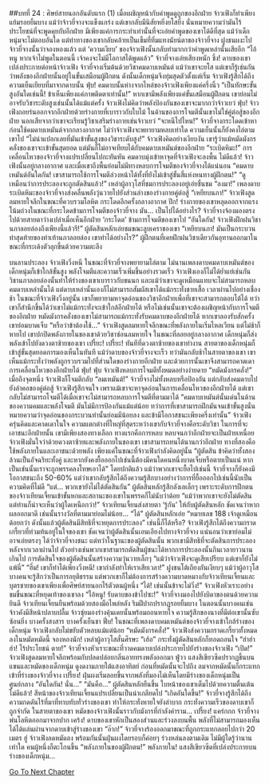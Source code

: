 ##บทที่ 24 : ศิษย์สายนอกอันดับแรก (1)
เมื่อเผชิญหน้ากับคำพูดดูถูกของอีกฝ่าย จ้าวเฟิงก็ทำเพียงแย้มรอยยิ้มบาง แม้ว่าจ้าวยี่จางจะแข็งแกร่ง แต่เขากลับมีนิสัยหยิ่งยโสยิ่ง นั่นหมายความว่ามันไร้ประโยชน์ที่จะพูดคุยกับอีกฝ่าย มีเพียงแค่การกระทำเท่านั้นที่จะเอ่ยคำพูดของเขาได้ดีที่สุด
แม้ว่าเด็กหนุ่มจะไม่ตอบอันใด แต่ท่าทางของเขากลับคล้ายเป็นเข็มที่ทิ่มแทงนัยน์ตาของจ้าวยี่จาง
ฝูงชนผงะไป จ้าวยี่จางนั้นว่าจองหองแล้ว แต่ ‘ความเงียบ’ ของจ้าวเฟิงนั้นกลับทำมากกว่าคำพูดเหล่านั้นเสียอีก
“ไอ้หนู หากเจ้าไม่พูดในตอนนี้ เจ้าคงจะไม่มีโอกาสได้พูดแล้ว” จ้าวยี่จางเอ่ยเสียงหนัก
ชิ้ง!
ดาบของเขาเปล่งประกายต่อหน้าจ้าวเฟิง
จ้าวยี่จางเริ่มต้นด้วยวิชาคมดาบเหมันต์ แม้ว่าเขาจะยโส แต่เขาก็รู้เช่นกันว่าพลังของอีกฝ่ายนั้นอยู่ในขั้นเสมือนผู้ฝึกตน ดังนั้นเด็กหนุ่มจึงทุ่มสุดตัวตั้งแต่เริ่ม
จ้าวเฟิงรู้สึกได้ถึงความเย็นเยียบที่มาจากดาบนั้น
ฟุ่บ!
คมดาบนั้นห่างจากไหล่ของจ้าวเฟิงเพียงแค่ครึ่งนิ้ว
“เป็นทักษะขั้นสูงอันใดเช่นนี้! ข้าเห็นเพียงแค่ภาพติดตาเท่านั้น!”
หากเขามีพลังเพียงแค่ขั้นเสมือนผู้ฝึกตน เขาย่อมไม่อาจรับวิชาระดับสูงเช่นนั้นได้แม้แต่ครั้ง
จ้าวเฟิงไม่คิดว่าพลังป้องกันของเขาจะมากกว่าจ้าวเยว่
ฟุ่บ!
จ้าวเฟิงถอยร่นออกจากอีกฝ่ายด้วยร่างกายที่เบาราวกับใบไม้
ในด้านของการโจมตีนั้นเขาไม่ใช่คู่ต่อสู้ของอีกฝ่าย นอกเสียจากว่าเขาจะเรียนรู้วิชาเสริมร่างกายเช่นจ้าวเยว่
“จะหนีไปไหน!” จ้าวยี่จางกระโดดเข้าหาก่อนใช้คมดาบเหมันต์จากกลางอากาศ
ไม่ว่าจ้าวเฟิงจะพยายามหลบเท่าใด ความเย็นนั้นก็ยังคงไล่ตามเขาไป
“ไม่น่าแปลกเลยที่มันเข้าขั้นสูงของวิชาระดับสูง!” จ้าวเฟิงคิดอย่างเงียบงัน เขารู้ว่าแม้หมัดมังกรคลั่งของเขาจะเข้าขั้นสุดยอด แต่มันก็ไม่อาจเทียบได้กับคมดาบเหมันต์ของอีกฝ่าย
“ระเบิดหิมะ!”
การเคลื่อนไหวของจ้าวยี่จางแปรเปลี่ยนไปกะทันหัน คมดาบมุ่งเข้าหาจุดที่จ้าวเฟิงจะลงพื้น
ไม่ดีแล้ว!
จ้าวเฟิงนั้นอยู่กลางอากาศ และเมื่อเขาถึงพื้นย่อมไม่มีทางหลบการโจมตีของจ้าวยี่จางได้แน่นอน
“คมดาบเหมันต์อันใดกัน! เขาสามารถใช้การโจมตีล่วงหน้าได้ทั้งที่ยังไม่เข้าสู่ขั้นสี่แห่งหนทางผู้ฝึกตน!”
“ดูเหมือนว่าการประลองจะถูกตัดสินแล้ว!” เหล่าผู้อาวุโสที่ชมการประลองอยู่เอ่ยชื่นชม
“ลงมา!” เพลงดาบระเบิดหิมะของจ้าวยี่จางส่งคลื่นพลังวุ่นวายไปยังส่วนล่างของร่างกายคู่ต่อสู้
“เหยียบนภา!” จ้าวเฟิงสูดลมหายใจลึกในขณะที่ควบรวมโลหิต กระโดดอีกครั้งกลางอากาศ
ปึก!
ร่างกายของเขาหลุดออกจากแรงโน้มถ่วงในขณะที่กระโดดข้ามการโจมตีของจ้าวยี่จาง
มัน... เป็นไปได้อย่างไร?
จ้าวยี่จางจ้องมองตรงไปด้วยสายตาว่างเปล่าเมื่อเห็นอีกฝ่าย ‘กระโดด’ ข้ามการโจมตีของเขาไป
“อันใดกัน! จ้าวเฟิงฝึกฝนวิชานภาลอยล่องถึงเพียงนี้แล้วรึ!” ผู้ตัดสินหลักเอ่ยชมขณะลูบเคราของเขา
“เหยียบนภา! มันเป็นกระบวนท่าสุดท้ายของท่าเท้านภาลอยล่อง เขาทำได้อย่างไร?” ผู้ฝึกตนที่เคยฝึกฝนวิชาเดียวกันอุทานออกมาในขณะที่กระเด้งตัวลุกขึ้นด้วยความตะลึง

บนลานประลอง
จ้าวเฟิงวิ่งหนี ในขณะที่จ้าวยี่จางพยายามไล่ตาม ไม่นานเพลงดาบคมดาบเหมันต์ของเด็กหนุ่มก็เข้าใกล้ขั้นสูง พลังโจมตีและความเร็วเพิ่มขึ้นอย่างรวดเร็ว
จ้าวเฟิงเองก็ไม่ได้ย่ำแย่เช่นกัน วิชานภาลอยล่องนั้นทำให้ร่างของเขาเบาราวกับขนนก และแม้ว่าเขาจะดูเหมือนแทบจะไม่สามารถหลบคมดาบเหล่านั้นได้ แต่ดาบเหล่านั้นเองก็ไม่สามารถสัมผัสเขาได้แม้กระทั่งชายเสื้อ
เวลาผ่านไปอย่างเชื่องช้า
ในขณะที่จ้าวเฟิงวิ่งอยู่นั้น เขาก็พยายามหาจุดอ่อนของวิชาอีกฝ่ายเพื่อที่เขาจะสามารถตอบโต้ได้
ทว่าเขาก็สำนึกขึ้นได้ว่าเขาไม่แม้กระทั่งจะเข้าใกล้อีกฝ่ายได้ หรือไม่เช่นนั้นเขาจะต้องเผชิญหน้ากับการโจมตีของอีกฝ่าย หมัดมังกรคลั่งของเขาไม่สามารถแม้กระทั่งรับคมดาบของอีกฝ่ายได้
หากเขาลองรับสักครั้ง เขาย่อมบาดเจ็บ
“หรือว่าข้าต้องใช้...” จ้าวเฟิงสูดลมหายใจลึกขณะที่พลังภายในเริ่มไหลเวียน แต่ไม่ช้าก็หายไป
เขาปกปิดพลังภายในของเขาด้วยวิชาซ่อนลมหายใจ
ในขณะที่ลอยอยู่กลางอากาศ เด็กหนุ่มก็ส่งพลังเข้าไปยังดวงตาซ้ายของเขา
เปรี้ยะ! เปรี้ยะ!
ทันทีที่ดวงตาซ้ายของเขาทำงาน สายตาของเด็กหนุ่มก็เข้าสู่ขั้นสุดยอดการมองเห็นในทันที
แม้ว่าดาบของจ้าวยี่จางจะเร็ว ทว่ามันกลับช้าในสายตาของเขา
เขาเห็นแม้กระทั่งว่าพลังถูกรวบรวมไปที่ส่วนใดของร่างกายอีกฝ่าย และด้วยการนั้นเขาจึงสามารถคาดเดาการเคลื่อนไหวของอีกฝ่ายได้
ฟุ่บ! ฟุ่บ
จ้าวเฟิงหลบการโจมตีทั้งหมดอย่างง่ายดาย
“หมัดมังกรคลั่ง!” เมื่อถึงจุดหนึ่ง จ้าวเฟิงก็โจมตีกลับ
“ลมเหมันต์!” จ้าวยี่จางไม่ทั้งหลบหรือป้องกัน แต่กลับส่งคมดาบไปยังลำคอของคู่ต่อสู้
จ้าวเฟิงรู้สึกจนใจ เพราแม้เขาจะหาจุดอ่อนในการเคลื่อนไหวของอีกฝ่ายได้ แต่เขากลับไม่สามารถโจมตีได้เมื่อเขาจะไม่สามารถหลบการโจมตีที่ตามมาได้
“คมดาบเหมันต์นั้นเด่นในด้านของความคมและพลังโจมตี มันไม่มีการป้องกันแม้แต่น้อย ทว่าการที่เขาสามารถฝึกมันจนเข้าขั้นสูงนั่นหมายความว่าจุดอ่อนของกระบวนท่านั้นย่อมมีน้อยลง และข้ามีโอกาสชนะเพียงครึ่งเท่านั้น” จ้าวเฟิงครุ่นคิดและคาดเดาในใจ
ความแตกต่างที่ใหญ่ที่สุดระหว่างเขากับจ้าวยี่จางคือระดับวิชา
ในการที่จะเอาชนะอีกฝ่ายนั้น เขามีเพียงสองทางเลือก
ทางแรกคือการหลบ หลบจนกว่าอีกฝ่ายจะเป็นฝ่ายเหนื่อย จ้าวเฟิงมั่นใจว่าด้วยดวงตาซ้ายและพลังภายในของเขา เขาสามารถทนได้นานกว่าอีกฝ่าย
ทางที่สองคือใช้พลังภายในและเอาชนะด้วยพลัง
เพียงแค่ในขณะที่จ้าวเฟิงกำลังคิดอยู่นั้น
“ผู้ตัดสิน ข้าคิดว่าทั้งสองล้วนเป็นอัจฉริยะทั้งคู่ และหากยังคงยื้อออกไปเช่นนี้ต้องมีคนใดคนหนึ่งบาดเจ็บหรือตายเป็นแน่ หากเป็นเช่นนั้นเราจะถูกพรรคลงโทษเอาได้”
โดยปกติแล้ว แม้ว่าพวกเขาจะยื้อไปเช่นนี้ จ้าวยี่จางก็ยังคงมีโอกาสชนะถึง 50-60% แต่ว่าเขากลับรู้สึกได้ถึงความรู้สึกบางอย่างว่าการที่ยื้อออกไปเช่นนี้นับเป็นความคิดที่ไม่ดี
“แต่... พวกเขายังไม่ได้ตัดสินกัน” ผู้ตัดสินหลักรู้สึกลังเลเล็กๆ เพราะระดับการฝึกตนของจ้าวเทียนเจี้ยนเข้าขั้นหกและสถานะของเขาในพรรคก็ไม่นับว่าด้อย
“แม้ว่าพวกเขาจะยังไม่ตัดสิน แต่ท่านก็น่าจะเห็นว่าผู้ใดเหนือกว่า!” จ้าวเทียนเจี้ยนส่งสายตา ‘รู้กัน’ ให้กับผู้ตัดสินหลัก ชัดเจนว่าหากผลออกมาดี เช่นนั้นรางวัลที่ตามมาย่อมไม่น้อย...
“ได้” ผู้ตัดสินหลักเอ่ย
“หมายเลข 188 เจ้าดูเหมือนด้อยกว่า ดังนั้นแล้วผู้ตัดสินมีสิทธิที่จะหยุดการประลอง”
เช่นนี้ก็ได้หรือ?
จ้าวเฟิงรู้สึกได้ถึงความกราดเกรี้ยวที่ท่วมท้นอยู่ในใจของเขา ชัดเจนว่าผู้ตัดสินนั้นเอนเอียงไปทางจ้าวยี่จาง แน่นอนว่าเขาย่อมไม่อาจเอ่ยตรงๆ ได้ว่าจ้าวยี่จางชนะ แต่ทว่าในฐานะของผู้ตัดสินนั้น พวกเขามีสิทธิที่จะตัดสินการประลองหลังจากเวลาผ่านไป ตัวอย่างเช่นพวกเขาสามารถตัดสินผู้ชนะได้หากการประลองนั้นกินเวลายาวนานเกินไป
การตัดสินใจของผู้ตัดสินนั้นสร้างความวุ่นวายเล็กๆ
“แม้ว่าจ้าวเฟิงจะดูเสียเปรียบ แต่เขาก็ยังไม่แพ้นี่”
“ฮึ่ม! เขาก็ทำได้เพียงวิ่งหนี! เขากำลังทำให้เราเสียเวลา!”
ฝูงชนโต้เถียงกันเงียบๆ
แม้ว่าผู้อาวุโสบางคนจะรู้สึกว่าเป็นการอยุติธรรม แต่พวกเขาก็ไม่ต้องการสร้างความบาดหมางกับจ้าวเทียนเจี้ยนและบุตรชายของเขาเพียงเพื่อศิษย์สายนอกไร้ตัวตนผู้หนึ่ง
“ได้! เช่นนั้นข้าจะไม่วิ่ง!” จ้าวเฟิงหัวเราะอย่างขมขื่นขณะที่หยุดเท้าของเขาลง
“ไอ้หนู! รับดาบของข้าไปซะ!” จ้าวยี่จางมองไปยังบิดาของตนด้วยความยินดี
จ้าวเทียนเจี้ยนยืนพร้อมด้วยสองมือไพล่หลัง ริมฝีปากปรากฏรอยยิ้มบาง ในตอนนั้นบางคนเช่นจ้าวคังมีสีหน้าปลาบปลื้ม
จ้าวซุ่ยมองร่างคุ้นเคยนั้นพร้อมถอนหายใจ ความรู้สึกของนางที่มีต่อเขานั้นซับซ้อนยิ่ง บางครั้งสงสาร บางครั้งเย็นชา
ฟึ่บ!
ในขณะที่เพลงดาบคมเหมันต์ของจ้าวยี่จางเข้าใกล้ร่างของเด็กหนุ่ม จ้าวเฟิงกลับไม่ขยับตัวหลบแม้แต่น้อย
“หมัดมังกรคลั่ง!” จ้าวเฟิงส่งความกราดเกรี้ยวทั้งหมดลงในหมัดหมัดนี้
จองหองนัก!
เหล่าผู้อาวุโสสั่นศีรษะ
“เฮ้อ” กระทั่งผู้ตัดสินหลักก็ทอดถอนใจ
“ฮ่าฮ่าฮ่า! ไร้ประโยชน์ ตาย!” จ้าวยี่จางหัวเราะขณะที่วาดคมดาบเปล่งประกายไปยังร่างของจ้าวเฟิง
“เปิด!” จ้าวเฟิงสูดลมหายใจลึกพร้อมกับปลดปล่อยกลิ่นอายทรงพลังออกมา
ฟู่วว
แสงสีเขียวซีดปรากฏขึ้นบนแขนและหมัดของเด็กหนุ่ม ดูงดงามภายใต้แสงอาทิตย์
ก่อนที่หมัดนั้นจะไปถึง ลมจากหมัดนั้นก็กระแทกเข้าที่ร่างของจ้าวยี่จาง
เปรี้ยง!
ฝุ่นผงเริ่มลอยขึ้นจากพลังที่มองไม่เห็นโดยมีร่างของเด็กหนุ่มเป็นศูนย์กลาง
“อันใดกัน! นั่น...”
“มันคือ...” ผู้ตัดสินหลักยืนขึ้น ใบหน้าของเขาเต็มไปด้วยความตื่นเต้น
ไม่ดีแล้ว! สีหน้าของจ้าวเทียนเจี้ยนแปรเปลี่ยนเป็นน่าเกลียดไป
“เกิดอันใดขึ้น!” จ้าวยี่จางรู้สึกได้ถึงความกดดันไร้ที่มาที่ทาบทับทั่วร่างของเขา ทำให้กระทั่งหายใจยังลำบาก กระทั่งความเร็วของดาบเขาก็ถูกจำกัด ในสายตาของเขา หมัดของจ้าวเฟิงนั้นราวกับมังกรที่กำลังคำราม...
เปรี้ยง! แคร่กกก
จ้าวยี่จางพ่นโลหิตออกมาจากปาก
เคร้ง!
ดาบของเขาหักเป็นสองส่วนและร่วงลงบนพื้น
พลังที่ไม่สามารถมองเห็นได้ได้แล่นผ่านจากดาบเข้าสู่ร่างของเขา
“อ๊าก!”
จ้าวยี่จางร้องออกมาขณะที่ถูกกระแทกลอยไปกว่า 20 เมตร
ฮู่
จ้าวเฟิงลดหมัดลง พร้อมกันนั้นฝุ่นผงโดยรอบก็ค่อยๆ ร่วงหล่นลงตามเดิม
ไม่มีผู้ใดรู้ว่านานเท่าใด คนผู้หนึ่งก็ตะโกนขึ้น
“พลังภายในของผู้ฝึกตน!”
พลังภายใน!
แสงสีเขียวซีดที่เปล่งประกายบนร่างของเด็กหนุ่ม...


[Go To Next Chapter]( ./25.md)